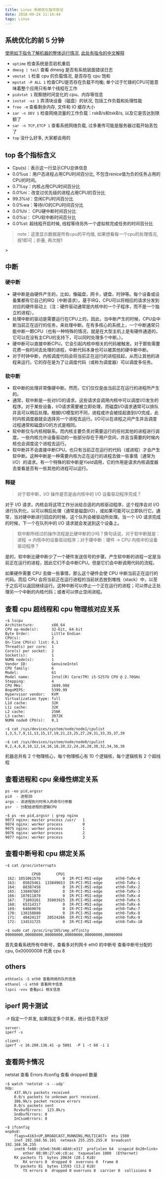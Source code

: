 ```yaml
---
title: Linux 系统优化指令杂记
date: 2018-09-24 11:14:44
tags: Linux
---
```


## 系统优化的前 5 分钟
[使用如下指令了解机器的整体运行情况](https://medium.com/netflix-techblog/linux-performance-analysis-in-60-000-milliseconds-accc10403c55), [此处有指令的中文解释](https://segmentfault.com/a/1190000004104493)
- `uptime` 检查系统是否宕机重启
- `dmesg | tail`  查看 dmesg 是否有系统层面错误日志
- `vmstat 1` 检查 cpu 的负载情况, 是否存在 cpu 饱和
- `mpstat -P ALL 1` 检查CPU是否存在负载不均衡; 单个过于忙碌的CPU可能意味着整个应用只有单个线程在工作
- `pidstat 1` 观察随时间变化的 cpu、内存等信息
- `iostat -xz 1` 弄清块设备（磁盘）的状况, 包括工作负载和处理性能
- `free -m` 查看剩余内存, 文件和 IO 缓存大小
- `sar -n DEV 1` 检查网络流量的工作负载：rxkB/s和txkB/s, 以及它是否达到限额了
- `sar -n TCP,ETCP 1` 查看系统网络负载, 过多重传可能是服务器过载开始丢包了
- `top` 没什么好多, 大家都会用的

## top 各个指标含义
- Cpu(s)：表示这一行显示CPU总体信息
- 0.0%us：用户态进程占用CPU时间百分比, 不包含renice值为负的任务占用的CPU的时间。
- 0.7%sy：内核占用CPU时间百分比
- 0.0%ni：改变过优先级的进程占用CPU的百分比
- 99.3%id：空闲CPU时间百分比
- 0.0%wa：等待I/O的CPU时间百分比
- 0.0%hi： CPU硬中断时间百分比
- 0.0%si： CPU软中断时间百分比
- 0.0%st:  超线程开启时候, 线程等待另外一个虚拟核完成任务的时间百分比

> note：这里显示数据是所有cpu的平均值, 如果想看每一个cpu的处理情况, 按1即可；折叠, 再次按1

<!-- more --> >

## 中断
### 硬中断
- 硬中断是由硬件产生的，比如，像磁盘，网卡，键盘，时钟等。每个设备或设备集都有它自己的IRQ（中断请求）。基于IRQ，CPU可以将相应的请求分发到对应的硬件驱动上（注：硬件驱动通常是内核中的一个子程序，而不是一个独立的进程）。
- 处理中断的驱动是需要运行在CPU上的，因此，当中断产生的时候，CPU会中断当前正在运行的任务，来处理中断。在有多核心的系统上，一个中断通常只能中断一颗CPU（也有一种特殊的情况，就是在大型主机上是有硬件通道的，它可以在没有主CPU的支持下，可以同时处理多个中断。）。
- 硬中断可以直接中断CPU。它会引起内核中相关的代码被触发。对于那些需要花费一些时间去处理的进程，中断代码本身也可以被其他的硬中断中断。
- 对于时钟中断，内核调度代码会将当前正在运行的进程挂起，从而让其他的进程来运行。它的存在是为了让调度代码（或称为调度器）可以调度多任务。

### 软中断
- 软中断的处理非常像硬中断。然而，它们仅仅是由当前正在运行的进程所产生的。
- 通常，软中断是一些对I/O的请求。这些请求会调用内核中可以调度I/O发生的程序。对于某些设备，I/O请求需要被立即处理，而磁盘I/O请求通常可以排队并且可以稍后处理。根据I/O模型的不同，进程或许会被挂起直到I/O完成，此时内核调度器就会选择另一个进程去运行。I/O可以在进程之间产生并且调度过程通常和磁盘I/O的方式是相同。
- 软中断仅与内核相联系。而内核主要负责对需要运行的任何其他的进程进行调度。一些内核允许设备驱动的一些部分存在于用户空间，并且当需要的时候内核也会调度这个进程去运行。
-  软中断并不会直接中断CPU。也只有当前正在运行的代码（或进程）才会产生软中断。这种中断是一种需要内核为正在运行的进程去做一些事情（通常为I/O）的请求。有一个特殊的软中断是Yield调用，它的作用是请求内核调度器去查看是否有一些其他的进程可以运行。


### 释疑
> 对于软中断，I/O 操作是否是由内核中的 I/O 设备驱动程序完成？

对于 I/O 请求，内核会将这项工作分派给合适的内核驱动程序，这个程序会对 I/O 进行队列化，以可以稍后处理（通常是磁盘I/O），或如果可能可以立即执行它。通常，当对硬中断进行回应的时候，这个队列会被驱动所处理。当一个 I/O 请求完成的时候，下一个在队列中的 I/O 请求就会发送到这个设备上。

> 软中断所经过的操作流程是比硬中断的少吗？换句话说，对于软中断就是：进程 -> 内核中的设备驱动程序；对于硬中断：硬件 -> CPU 内核中的设备驱动程序？

是的，软中断比硬中断少了一个硬件发送信号的步骤。产生软中断的进程一定是当前正在运行的进程，因此它们不会中断CPU。但是它们会中断调用代码的流程。

如果硬件需要 CPU 去做一些事情，那么这个硬件会使 CPU 中断当前正在运行的代码。而后 CPU 会将当前正在运行进程的当前状态放到堆栈（stack）中，以至于之后可以返回继续运行。这种中断可以停止一个正在运行的进程；可以停止正处理另一个中断的内核代码；或者可以停止空闲进程。

## 查看 cpu 超线程和 cpu 物理核对应关系
```
~$ lscpu
Architecture:        x86_64
CPU op-mode(s):      32-bit, 64-bit
Byte Order:          Little Endian
CPU(s):              2
On-line CPU(s) list: 0,1
Thread(s) per core:  1
Core(s) per socket:  2
Socket(s):           1
NUMA node(s):        1
Vendor ID:           GenuineIntel
CPU family:          6
Model:               61
Model name:          Intel(R) Core(TM) i5-5257U CPU @ 2.70GHz
Stepping:            4
CPU MHz:             2699.998
BogoMIPS:            5399.99
Hypervisor vendor:   KVM
Virtualization type: full
L1d cache:           32K
L1i cache:           32K
L2 cache:            256K
L3 cache:            3072K
NUMA node0 CPU(s):   0,1

~$ cat /sys/devices/system/node/node1/cpulist
1,3,5,7,9,11,13,15,17,19,21,23,25,27,29,31,33,35,37,39

~$ cat /sys/devices/system/node/node0/cpulist
0,2,4,6,8,10,12,14,16,18,20,22,24,26,28,30,32,34,36,38
```
机器总共有 2 个物理核心，每个物理核心有 10 个逻辑核，每个逻辑核有 2 个超线程

## 查看进程和 cpu 亲缘性绑定关系
```
ps -eo pid,argssr
pid  - 进程ID
args - 该进程执行时传入的命令行参数
psr  - 分配给进程的逻辑CPU

~$ ps -eo pid,argssr | grep nginx
9073 nginx: master process /usr/   1
9074 nginx: worker process         0
9075 nginx: worker process         1
9076 nginx: worker process         2
9077 nginx: worker process         3
```

## 查看中断号和 cpu 绑定关系
```
~$ cat /proc/interrupts

            CPU0       CPU1
 162: 1051061576          0  IR-PCI-MSI-edge      eth0-TxRx-0
 163:   85025461  133849653  IR-PCI-MSI-edge      eth0-TxRx-1
 164:   88387458          0  IR-PCI-MSI-edge      eth0-TxRx-2
 165:  138497867          0  IR-PCI-MSI-edge      eth0-TxRx-3
 166:  187011870          0  IR-PCI-MSI-edge      eth0-TxRx-4
 167:   71803161   35003925  IR-PCI-MSI-edge      eth0-TxRx-5
 168:   65314317          0  IR-PCI-MSI-edge      eth0-TxRx-6
 169:   64069078          0  IR-PCI-MSI-edge      eth0-TxRx-7
 170:  138158880          0  IR-PCI-MSI-edge      eth0-TxRx-8
 171:   40424137   20524266  IR-PCI-MSI-edge      eth0-TxRx-9
 172:  134531725          0  IR-PCI-MSI-edge      eth0-TxRx-10

~$ sudo cat /proc/irq/165/smp_affinity
00000000,00000000,00000000,00000000,00000000,00000008
```
首先查看系统所有中断号，查看多对列网卡 eth0 的中断号
查看中断号分配的 cpu, 0x00000008 代表 cpu 8

## others
```
ethtools -S eth0 查看网络的队列信息
ethanol -i eth0 查看网卡信息
lspci -vvv 查看pci 相关信息

```

## iperf 网卡测试
`-P` 指定一个并发, 如果指定多个并发，统计信息不友好
```
server:
iperf -s

client:
iperf -c 10.200.136.41 -p 5001  -P 1 -t 60 -i 1
```

## 查看网卡情况
netstat 查看 Errors
ifconfig 查看 dropped 数量
```
~$ watch 'netstat -s --udp'
Udp:
    437.0k/s packets received
    0.0/s packets to unknown port received.
    386.9k/s packet receive errors
    0.0/s packets sent
    RcvbufErrors:  123.8k/s
    SndbufErrors: 0
    InCsumErrors: 0

~$ ifconfig
enp0s8:
    flags=4163<UP,BROADCAST,RUNNING,MULTICAST>  mtu 1500
    inet 192.168.56.101  netmask 255.255.255.0  broadcast 192.168.56.255
    inet6 fe80::b5e6:56d6:48dd:e317  prefixlen 64  scopeid 0x20<link>
        ether 08:00:27:e6:c8:ac  txqueuelen 1000  (Ethernet)
    RX packets 71  bytes 20634 (20.1 KiB)
        RX errors 0  dropped 0  overruns 0  frame 0
    TX packets 81  bytes 13593 (13.2 KiB)
        TX errors 0  dropped 0 overruns 0  carrier 0  collisions 0
```
